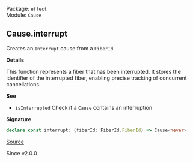 Package: `effect`<br />
Module: `Cause`<br />

## Cause.interrupt

Creates an `Interrupt` cause from a `FiberId`.

**Details**

This function represents a fiber that has been interrupted. It stores the
identifier of the interrupted fiber, enabling precise tracking of concurrent
cancellations.

**See**

- `isInterrupted` Check if a `Cause` contains an interruption

**Signature**

```ts
declare const interrupt: (fiberId: FiberId.FiberId) => Cause<never>
```

[Source](https://github.com/Effect-TS/effect/tree/main/packages/effect/src/Cause.ts#L623)

Since v2.0.0